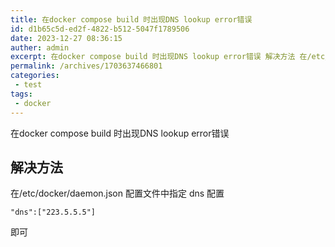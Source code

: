 ```yaml
---
title: 在docker compose build 时出现DNS lookup error错误
id: d1b65c5d-ed2f-4822-b512-5047f1789506
date: 2023-12-27 08:36:15
auther: admin
excerpt: 在docker compose build 时出现DNS lookup error错误 解决方法 在/etc/docker/daemon.json 配置文件中指定 dns 配置 "dns"["223.5.5.5"] 即可
permalink: /archives/1703637466801
categories:
 - test
tags: 
 - docker
---
```


在docker compose build 时出现DNS lookup error错误
## 解决方法
在/etc/docker/daemon.json 配置文件中指定 dns 配置
```
"dns":["223.5.5.5"]
```
即可